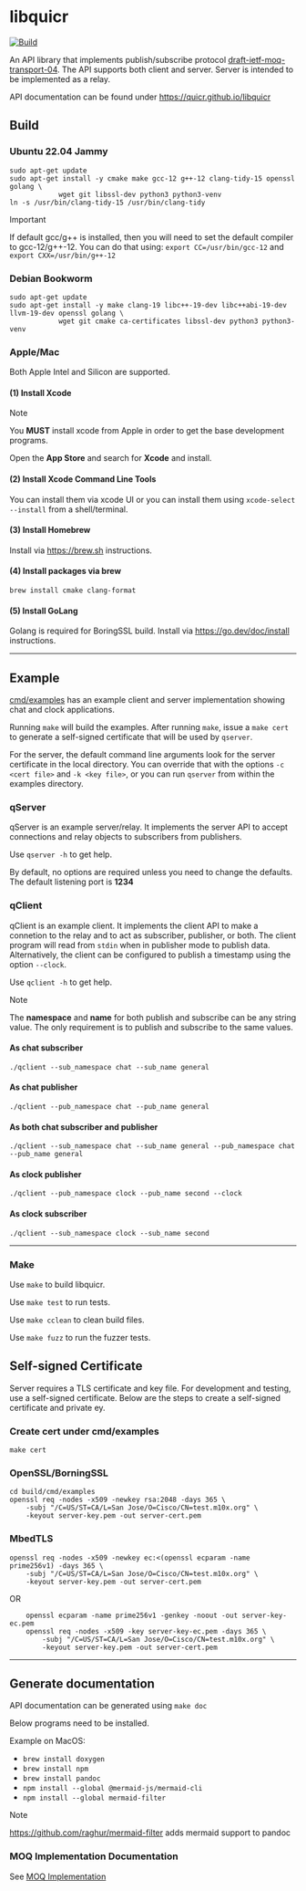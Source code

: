 libquicr
========

[![Build](https://github.com/Quicr/libquicr/actions/workflows/cmake.yml/badge.svg?branch=main)](https://github.com/Quicr/libquicr/actions/workflows/cmake.yml)

An API library that implements publish/subscribe protocol [draft-ietf-moq-transport-04](https://datatracker.ietf.org/doc/html/draft-ietf-moq-transport-04).
The API supports both client and server. Server is intended to be implemented as a relay.

API documentation can be found under https://quicr.github.io/libquicr

## Build

### Ubuntu 22.04 Jammy

```
sudo apt-get update
sudo apt-get install -y cmake make gcc-12 g++-12 clang-tidy-15 openssl golang \
            wget git libssl-dev python3 python3-venv
ln -s /usr/bin/clang-tidy-15 /usr/bin/clang-tidy          
```

> [!IMPORTANT]
> If default gcc/g++ is installed, then you will need to set the default
> compiler to gcc-12/g++-12.  You can do that using:
> `export CC=/usr/bin/gcc-12`
> and `export CXX=/usr/bin/g++-12`



### Debian Bookworm

```
sudo apt-get update
sudo apt-get install -y make clang-19 libc++-19-dev libc++abi-19-dev llvm-19-dev openssl golang \
            wget git cmake ca-certificates libssl-dev python3 python3-venv
```

### Apple/Mac

Both Apple Intel and Silicon are supported. 


#### (1) Install Xcode

> [!NOTE]
> You **MUST** install xcode from Apple in order to get the base development programs.


Open the **App Store** and search for **Xcode** and install. 

#### (2) Install Xcode Command Line Tools

You can install them via xcode UI or you can install them using `xcode-select --install` from a shell/terminal.


#### (3) Install Homebrew

Install via https://brew.sh instructions.  

#### (4) Install packages via brew

```
brew install cmake clang-format 
```

#### (5) Install GoLang
Golang is required for BoringSSL build.  Install via https://go.dev/doc/install instructions. 

---

## Example
[cmd/examples](https://github.com/Quicr/libquicr/tree/main/cmd/examples) has an example client and server implementation showing chat and clock
applications.

Running `make` will build the examples. After running `make`, issue a `make cert` to generate a self-signed certificate
that will be used by `qserver`.   

For the server, the default command line arguments look for the server certificate in the local directory. You can override
that with the options `-c <cert file>` and `-k <key file>`, or you can run `qserver` from within the examples directory. 

### qServer
qServer is an example server/relay. It implements the server API to accept connections and relay objects to subscribers from publishers. 

Use `qserver -h` to get help. 

By default, no options are required unless you need to change the defaults. The default listening port is **1234**

### qClient
qClient is an example client. It implements the client API to make a connetion to the relay and to act as subscriber, publisher, or both.
The client program will read from `stdin` when in publisher mode to publish data. Alternatively, the client can be configured to publish
a timestamp using the option `--clock`.  

Use `qclient -h` to get help.

> [!NOTE]
> The **namespace** and **name** for both publish and subscribe can be any string value. The only requirement is
> to publish and subscribe to the same values. 

#### As chat subscriber

```
./qclient --sub_namespace chat --sub_name general
```

#### As chat publisher

```
./qclient --pub_namespace chat --pub_name general
```

#### As both chat subscriber and publisher

```
./qclient --sub_namespace chat --sub_name general --pub_namespace chat --pub_name general
```

#### As clock publisher

```
./qclient --pub_namespace clock --pub_name second --clock
```

#### As clock subscriber

```
./qclient --sub_namespace clock --sub_name second
```

---

### Make

Use `make` to build libquicr.

Use `make test` to run tests.

Use `make cclean` to clean build files.

Use `make fuzz` to run the fuzzer tests.

## Self-signed Certificate

Server requires a TLS certificate and key file. For development and testing, use a self-signed certificate. Below
are the steps to create a self-signed certificate and private ey.

### Create cert under cmd/examples

```
make cert
```

### OpenSSL/BorningSSL

```
cd build/cmd/examples
openssl req -nodes -x509 -newkey rsa:2048 -days 365 \
    -subj "/C=US/ST=CA/L=San Jose/O=Cisco/CN=test.m10x.org" \
    -keyout server-key.pem -out server-cert.pem
```

### MbedTLS

```
openssl req -nodes -x509 -newkey ec:<(openssl ecparam -name prime256v1) -days 365 \
    -subj "/C=US/ST=CA/L=San Jose/O=Cisco/CN=test.m10x.org" \
    -keyout server-key.pem -out server-cert.pem
```

OR 

```
    openssl ecparam -name prime256v1 -genkey -noout -out server-key-ec.pem
    openssl req -nodes -x509 -key server-key-ec.pem -days 365 \
        -subj "/C=US/ST=CA/L=San Jose/O=Cisco/CN=test.m10x.org" \
        -keyout server-key.pem -out server-cert.pem

```

---

## Generate documentation
API documentation can be generated using `make doc`

Below programs need to be installed.

Example on MacOS:

* `brew install doxygen`
* `brew install npm`
* `brew install pandoc`
* `npm install --global @mermaid-js/mermaid-cli`
* `npm install --global mermaid-filter`

> [!NOTE]
> https://github.com/raghur/mermaid-filter adds mermaid support to pandoc
>

### MOQ Implementation Documentation

See [MOQ Implementation](docs/implementation)
